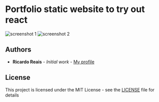 # Portfolio static website to try out react
![screenshot 1](https://i.imgur.com/2U7xDSj.png)
![screenshot 2](https://i.imgur.com/Xs5Khj8.png)

## Authors

* **Ricardo Reais** - *Initial work* - [My profile](https://github.com/ricardoreais)

## License

This project is licensed under the MIT License - see the [LICENSE](LICENSE) file for details
